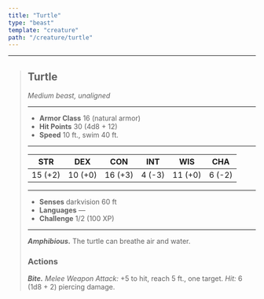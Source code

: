 ```yaml
---
title: "Turtle"
type: "beast"
template: "creature"
path: "/creature/turtle"
---
```


___
>
> ## Turtle
>*Medium beast, unaligned*
> ___
>
> - **Armor Class** 16 (natural armor)
> - **Hit Points** 30 (4d8 + 12)
> - **Speed** 10 ft., swim 40 ft.
>___
>
>|STR|DEX|CON|INT|WIS|CHA|
>|:---:|:---:|:---:|:---:|:---:|:---:|
>|15 (+2)|10 (+0)|16 (+3)|4 (-3)|11 (+0)|6 (-2)|
>___
>
> - **Senses** darkvision 60 ft
> - **Languages** —
> - **Challenge** 1/2 (100 XP)
> ___
>
>
> ***Amphibious.*** The turtle can breathe air and water.
>
> ### Actions
> ***Bite.*** *Melee Weapon Attack:* +5 to hit, reach 5 ft., one target. *Hit:* 6 (1d8 + 2) piercing damage.
